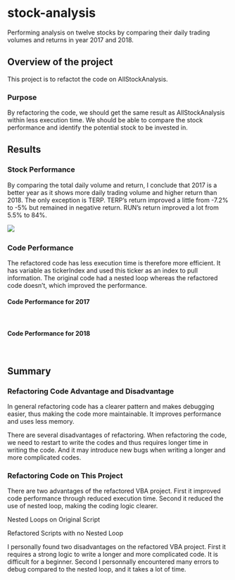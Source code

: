# stock-analysis
Performing analysis on twelve stocks by comparing their daily trading volumes and returns in year 2017 and 2018.

## Overview of the project
This project is to refactot the code on AllStockAnalysis.

### Purpose
By refactoring the code, we should get the same result as AllStockAnalysis within less execution time. We should be able to compare the stock performance and identify the potential stock to be invested in.

## Results

### Stock Performance
By comparing the total daily volume and return, I conclude that 2017 is a better year as it shows more daily trading volume and higher return than 2018. The only exception is TERP. TERP’s return improved a little from -7.2% to -5% but remained in negative return. RUN’s return improved a lot from 5.5% to 84%. 

<img src="StockPerformance_2017.png"></img>
<img scr="StockPerformance_2018.png"></img>

### Code Performance
The refactored code has less execution time is therefore more efficient. It has variable as tickerIndex and used this ticker as an index to pull information. The original code had a nested loop whereas the refactored code doesn’t, which improved the performance.

#### Code Performance for 2017
<img scr="VBA_Challenge_2017.png"></img>
<img scr="Stock_Analysis_2017.png"></img>

#### Code Performance for 2018
<img scr="VBA_Challenge_2018.png"></img>
<img scr="Stock_Analysis_2018.png"></img>

## Summary

### Refactoring Code Advantage and Disadvantage

In general refactoring code has a clearer pattern and makes debugging easier, thus making the code more maintainable. It improves performance and uses less memory. 

There are several disadvantages of refactoring. When refactoring the code, we need to restart to write the codes and thus requires longer time in writing the code. And it may introduce new bugs when writing a longer and more complicated codes. 

### Refactoring Code on This Project

There are two advantages of the refactored VBA project. First it improved code performance through reduced execution time. Second it reduced the use of nested loop, making the coding logic clearer.

Nested Loops on Original Script
<img scr="OriginalLoop.png"></img>

Refactored Scripts with no Nested Loop
<img scr="RefactoredArrays.png"></img>
<img scr="RefactoredLoop.png"></img>
<img scr="RefactoredOutcome.png"></img>

I personally found two disadvantages on the refactored VBA project. First it requires a strong logic to write a longer and more complicated code. It is difficult for a beginner. Second I personnally encountered many errors to debug compared to the nested loop, and it takes a lot of time.

